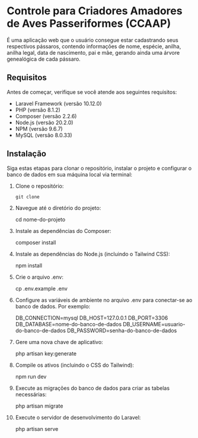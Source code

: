 # Controle para Criadores Amadores de Aves Passeriformes (CCAAP)

É uma aplicação web que o usuário consegue estar cadastrando seus respectivos pássaros, contendo informações de nome, espécie, anilha, anilha legal, data de nascimento, pai e mãe, gerando ainda uma árvore genealógica de cada pássaro.

## Requisitos

Antes de começar, verifique se você atende aos seguintes requisitos:

- Laravel Framework (versão 10.12.0)
- PHP (versão 8.1.2)
- Composer (versão 2.2.6)
- Node.js (versão 20.2.0)
- NPM (versão 9.6.7)
- MySQL (versão 8.0.33)

## Instalação

Siga estas etapas para clonar o repositório, instalar o projeto e configurar o banco de dados em sua máquina local via terminal:

1. Clone o repositório:

    ```shell
   git clone 

2. Navegue até o diretório do projeto:

    cd nome-do-projeto

3. Instale as dependências do Composer:

    composer install

4. Instale as dependências do Node.js (incluindo o Tailwind CSS):

    npm install

5. Crie o arquivo .env:

    cp .env.example .env

6. Configure as variáveis de ambiente no arquivo .env para conectar-se ao banco de dados. Por exemplo:

    DB_CONNECTION=mysql
    DB_HOST=127.0.0.1
    DB_PORT=3306
    DB_DATABASE=nome-do-banco-de-dados
    DB_USERNAME=usuario-do-banco-de-dados
    DB_PASSWORD=senha-do-banco-de-dados

7. Gere uma nova chave de aplicativo:

    php artisan key:generate

8. Compile os ativos (incluindo o CSS do Tailwind):

    npm run dev

9. Execute as migrações do banco de dados para criar as tabelas necessárias:

    php artisan migrate

10. Execute o servidor de desenvolvimento do Laravel:

    php artisan serve
    ```
